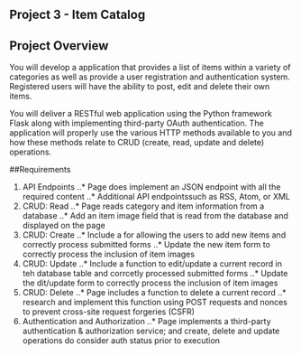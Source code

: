 ## Project 3 - Item Catalog

## Project Overview
You will develop a application that provides a list of items within a variety of categories as well as provide a user registration and authentication system. Registered users will have the ability to post, edit and delete their own items.

You will deliver a RESTful web application using the Python framework Flask along with implementing third-party OAuth authentication. The application will properly use the various HTTP methods available to you and how these methods relate to CRUD (create, read, update and delete) operations.

##Requirements
1. API Endpoints
..* Page does implement an JSON endpoint with all the required content
..* Additional API endpointssuch as RSS, Atom, or XML
2. CRUD: Read
..* Page reads category and item information from a database
..* Add an item image field that is read from the database and displayed on the page
3. CRUD: Create
..* Include a for allowing the users to add new items and correctly process submitted forms
..* Update the new item form to correctly process the inclusion of item images
4. CRUD: Update
..* Include a function to edit/update a current record in teh database table and corrcetly processed submitted forms
..* Update the dit/update form to correctly process the inclusion of item images
5. CRUD: Delete
..* Page includes a function to delete a current record
..* research and implement this function using POST requests and nonces to prevent cross-site request forgeries (CSFR)
6. Authentication and Authorization
..* Page implements a third-party authentication & authorization service; and create, delete and update operations do consider auth status prior to execution


